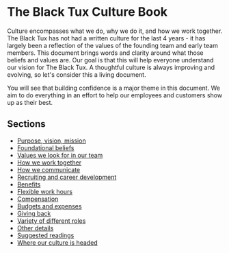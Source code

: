 # The Black Tux Culture Book  

Culture encompasses what we do, why we do it, and how we work together. The Black Tux has not had a written culture for the last 4 years - it has largely been a reflection of the values of the founding team and early team members. This document brings words and clarity around what those beliefs and values are. Our goal is that this will help everyone understand our vision for The Black Tux. A thoughtful culture is always improving and evolving, so let's consider this a living document.

You will see that building confidence is a major theme in this document. We aim to do everything in an effort to help our employees and customers show up as their best.

## Sections
* [Purpose, vision, mission](https://github.com/andrewblackmon/culture/blob/master/purpose-vision-mission.md)
* [Foundational beliefs](https://github.com/andrewblackmon/culture/blob/master/the-foundation-of-our-culture.md)
* [Values we look for in our team](https://github.com/andrewblackmon/culture/blob/master/values-we-look-for.md)
* [How we work together](https://github.com/andrewblackmon/culture/blob/master/how-we-work-together.md)
* [How we communicate](https://github.com/andrewblackmon/culture/blob/master/communication.md)
* [Recruiting and career development](https://github.com/andrewblackmon/culture/blob/master/recruiting-and-career-development.md)
* [Benefits](https://github.com/andrewblackmon/culture/blob/master/benefits.md)
* [Flexible work hours](https://github.com/andrewblackmon/culture/blob/master/Flexible-work-hours.md)
* [Compensation](https://github.com/andrewblackmon/culture/blob/master/compensation.md)
* [Budgets and expenses](https://github.com/andrewblackmon/culture/blob/master/budgets-and-expenses.md)
* [Giving back](https://github.com/andrewblackmon/culture/blob/master/giving-back.md)
* [Variety of different roles](https://github.com/andrewblackmon/culture/blob/master/variety-of-different-roles.md)
* [Other details](https://github.com/andrewblackmon/culture/blob/master/other-details.md)
* [Suggested readings](https://github.com/andrewblackmon/culture/blob/master/suggested-readings.md)
* [Where our culture is headed](https://github.com/andrewblackmon/culture/blob/master/where-our-culture-is-headed.md)
